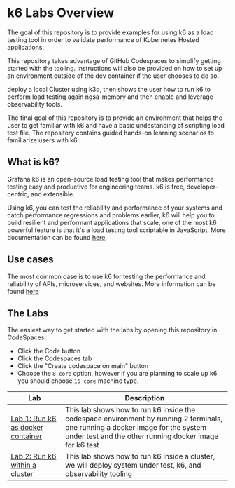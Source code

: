 # k6 Labs Overview

The goal of this repository is to provide examples for using k6 as a load testing tool in order to validate performance of Kubernetes Hosted applications.

This repository takes advantage of GitHub Codespaces to simplify getting started with the tooling.  Instructions will also be provided on how to set up an environment outside of the dev container if the user chooses to do so.

deploy a local Cluster using k3d, then shows the user how to run k6 to perform load testing again ngsa-memory and then enable and leverage observability tools.

The final goal of this repository is to provide an environment that helps the user to get familiar with k6 and have a basic undestanding of scripting load test file. The repository contains guided hands-on learning scenarios to familiarize users with k6.

## What is k6?

Grafana k6 is an open-source load testing tool that makes performance testing easy and productive for engineering teams. k6 is free, developer-centric, and extensible.

Using k6, you can test the reliability and performance of your systems and catch performance regressions and problems earlier, k6 will help you to build resilient and performant applications that scale, one of the most k6 powerful feature is that it's a load testing tool scriptable in JavaScript. More documentation can be found [here](https://k6.io/docs/).

## Use cases

The most common case is to use k6 for testing the performance and reliability of APIs, microservices, and websites. More information can be found [here](https://k6.io/docs/#use-cases)

## The Labs

The easiest way to get started with the labs by opening this repository in CodeSpaces

- Click the Code button
- Click the Codespaces tab
- Click the "Create codespace on main" button
- Choose the `8 core` option, however if you are planning to scale up k6 you should choose `16 core` machine type.

| Lab    | Description |
| -------- | ------- |
| [Lab 1: Run k6 as docker container](labs/in-dev-container/)| This lab shows how to run k6 inside the codespace environment by running 2 terminals, one running a docker image for the system under test and the other running docker image for k6 test |
| [Lab 2: Run k6 within a cluster](labs/in-cluster/)  | This lab shows how to run k6 inside a cluster, we will deploy system under test, k6, and observability tooling    |
